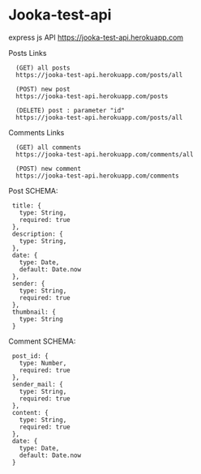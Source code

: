 # Jooka-test-api

express js API https://jooka-test-api.herokuapp.com


   Posts Links

      (GET) all posts
      https://jooka-test-api.herokuapp.com/posts/all

      (POST) new post 
      https://jooka-test-api.herokuapp.com/posts

      (DELETE) post : parameter "id"
      https://jooka-test-api.herokuapp.com/posts/all

   Comments Links

      (GET) all comments
      https://jooka-test-api.herokuapp.com/comments/all

      (POST) new comment 
      https://jooka-test-api.herokuapp.com/comments


 Post SCHEMA:

     title: {
       type: String,
       required: true
     },
     description: {
       type: String,
     },
     date: {
       type: Date,
       default: Date.now
     },
     sender: {
       type: String,
       required: true
     },
     thumbnail: {
       type: String
     }


 Comment SCHEMA:

     post_id: {
       type: Number,
       required: true
     },
     sender_mail: {
       type: String,
       required: true
     },
     content: {
       type: String,
       required: true
     },
     date: {
       type: Date,
       default: Date.now
     }
        
